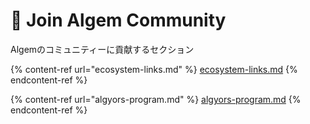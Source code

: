 # 👥 Join Algem Community

Algemのコミュニティーに貢献するセクション

{% content-ref url="ecosystem-links.md" %}
[ecosystem-links.md](ecosystem-links.md)
{% endcontent-ref %}

{% content-ref url="algyors-program.md" %}
[algyors-program.md](algyors-program.md)
{% endcontent-ref %}
